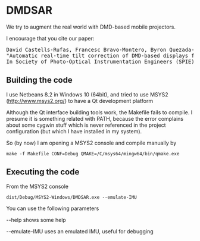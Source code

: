 # DMDSAR

We try to augment the real world with DMD-based mobile projectors. 

I encourage that you cite our paper:

<pre>David Castells-Rufas, Francesc Bravo-Montero, Byron Quezada-Benalcazar, Jordi Carrabina.
"Automatic real-time tilt correction of DMD-based displays for augmented reality applications".
In Society of Photo-Optical Instrumentation Engineers (SPIE) Conference Series, vol. 10546. 2018.
</pre>


## Building the code

I use Netbeans 8.2 in Windows 10 (64bit), and tried to use MSYS2 (http://www.msys2.org/) to have a Qt development platform

Although the Qt interface building tools work, the Makefile fails to compile. I presume it is something related with PATH, 
because the error complains about some cygwin stuff which is never referenced in the project configuration (but which I 
have installed in my system).

So (by now) I am opening a MSYS2 console and compile manually by

```
make -f Makefile CONF=Debug QMAKE=/C/msys64/mingw64/bin/qmake.exe
```

## Executing the code

From the MSYS2 console
```
dist/Debug/MSYS2-Windows/DMDSAR.exe --emulate-IMU
```

You can use the following parameters

--help  shows some help

--emulate-IMU  uses an emulated IMU, useful for debugging
